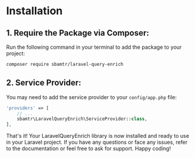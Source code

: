 # Installation

## 1. Require the Package via Composer:

Run the following command in your terminal to add the package to your project:

```bash
composer require sbamtr/laravel-query-enrich
```

## 2. Service Provider:

You may need to add the service provider to your `config/app.php` file:

```php
'providers' => [
    // ...
    sbamtr\LaravelQueryEnrich\ServiceProvider::class,
],
```

That's it! Your LaravelQueryEnrich library is now installed and ready to use in your Laravel project. If you have any
questions or face any issues, refer to the documentation or feel free to ask for support. Happy coding!
